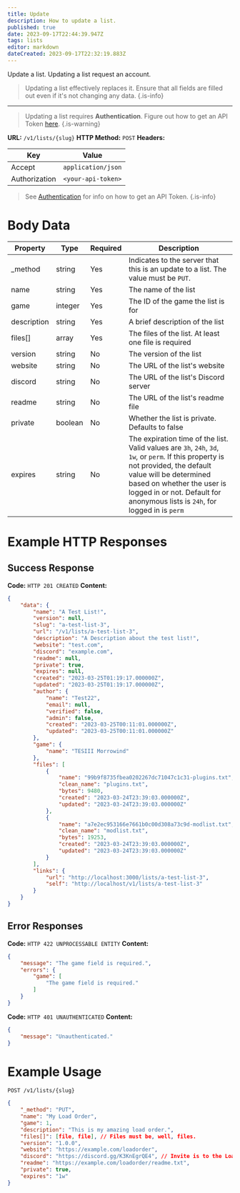 ```yaml
---
title: Update
description: How to update a list.
published: true
date: 2023-09-17T22:44:39.947Z
tags: lists
editor: markdown
dateCreated: 2023-09-17T22:32:19.883Z
---
```


Update a list. Updating a list request an account.

> Updating a list effectively replaces it. Ensure that all fields are filled out even if it's not changing any data.
{.is-info}


---

> Updating a list requires **Authentication**. Figure out how to get an API Token [here](/authentication).
{.is-warning}

**URL:** `/v1/lists/{slug}`
**HTTP Method:** `POST`
**Headers:**

| Key | Value |
|-----|-------|
| Accept | `application/json` |
| Authorization | `<your-api-token>` |

> See [Authentication](/authentication) for info on how to get an API Token.
{.is-info}

# Body Data


| Property   | Type     | Required | Description |
|------------|----------|----------|-------------|
| \_method   | string   | Yes      | Indicates to the server that this is an update to a list. The value must be `PUT`. |
| name       | string   | Yes      | The name of the list |
| game       | integer  | Yes      | The ID of the game the list is for |
| description | string   | Yes      | A brief description of the list   |
| files[]    | array    | Yes      | The files of the list. At least one file is required |
| version    | string   | No       | The version of the list            |
| website    | string   | No       | The URL of the list's website     |
| discord    | string   | No       | The URL of the list's Discord server |
| readme     | string   | No       | The URL of the list's readme file |
| private    | boolean  | No       | Whether the list is private. Defaults to false |
| expires    | string   | No       | The expiration time of the list. Valid values are `3h`, `24h`, `3d`, `1w`, or `perm`. If this property is not provided, the default value will be determined based on whether the user is logged in or not. Default for anonymous lists is `24h`, for logged in is `perm` |


# Example HTTP Responses

## Success Response

**Code:** `HTTP 201 CREATED`
**Content:**

```json
{
    "data": {
        "name": "A Test List!",
        "version": null,
        "slug": "a-test-list-3",
        "url": "/v1/lists/a-test-list-3",
        "description": "A Description about the test list!",
        "website": "test.com",
        "discord": "example.com",
        "readme": null,
        "private": true,
        "expires": null,
        "created": "2023-03-25T01:19:17.000000Z",
        "updated": "2023-03-25T01:19:17.000000Z",
        "author": {
            "name": "Test22",
            "email": null,
            "verified": false,
            "admin": false,
            "created": "2023-03-25T00:11:01.000000Z",
            "updated": "2023-03-25T00:11:01.000000Z"
        },
        "game": {
            "name": "TESIII Morrowind"
        },
        "files": [
            {
                "name": "99b9f8735fbea0202267dc71047c1c31-plugins.txt",
                "clean_name": "plugins.txt",
                "bytes": 9480,
                "created": "2023-03-24T23:39:03.000000Z",
                "updated": "2023-03-24T23:39:03.000000Z"
            },
            {
                "name": "a7e2ec953166e7661b0c00d308a73c9d-modlist.txt",
                "clean_name": "modlist.txt",
                "bytes": 19253,
                "created": "2023-03-24T23:39:03.000000Z",
                "updated": "2023-03-24T23:39:03.000000Z"
            }
        ],
        "links": {
            "url": "http://localhost:3000/lists/a-test-list-3",
            "self": "http://localhost/v1/lists/a-test-list-3"
        }
    }
}
```

## Error Responses

**Code:** `HTTP 422 UNPROCESSABLE ENTITY`
**Content:**
```json
{
    "message": "The game field is required.",
    "errors": {
        "game": [
            "The game field is required."
        ]
    }
}
```

**Code:** `HTTP 401 UNAUTHENTICATED`
**Content:**
```json
{
    "message": "Unauthenticated."
}
```

# Example Usage

`POST /v1/lists/{slug}`

```json
{
  	"_method": "PUT",
    "name": "My Load Order",
    "game": 1,
    "description": "This is my amazing load order.",
    "files[]": [file, file], // Files must be, well, files.
    "version": "1.0.0",
    "website": "https://example.com/loadorder",
    "discord": "https://discord.gg/K3KnEgrQE4", // Invite is to the Load Order Library server
    "readme": "https://example.com/loadorder/readme.txt",
    "private": true,
    "expires": "1w"
}

```